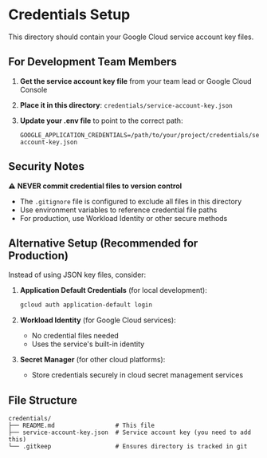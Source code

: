 # Credentials Setup

This directory should contain your Google Cloud service account key files.

## For Development Team Members

1. **Get the service account key file** from your team lead or Google Cloud Console
2. **Place it in this directory**: `credentials/service-account-key.json`
3. **Update your .env file** to point to the correct path:

   ```text
   GOOGLE_APPLICATION_CREDENTIALS=/path/to/your/project/credentials/service-account-key.json
   ```

## Security Notes

⚠️ **NEVER commit credential files to version control**

- The `.gitignore` file is configured to exclude all files in this directory
- Use environment variables to reference credential file paths
- For production, use Workload Identity or other secure methods

## Alternative Setup (Recommended for Production)

Instead of using JSON key files, consider:

1. **Application Default Credentials** (for local development):

   ```bash
   gcloud auth application-default login
   ```

2. **Workload Identity** (for Google Cloud services):
   - No credential files needed
   - Uses the service's built-in identity

3. **Secret Manager** (for other cloud platforms):
   - Store credentials securely in cloud secret management services

## File Structure

```text
credentials/
├── README.md                 # This file
├── service-account-key.json  # Service account key (you need to add this)
└── .gitkeep                  # Ensures directory is tracked in git
```
